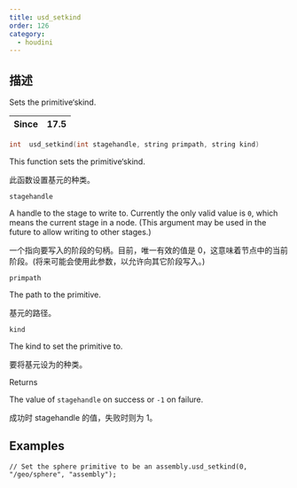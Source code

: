 ```yaml
---
title: usd_setkind
order: 126
category:
  - houdini
---
```

    
## 描述

Sets the primitive‘skind.

| Since | 17.5 |
| ----- | ---- |

```c
int  usd_setkind(int stagehandle, string primpath, string kind)
```

This function sets the primitive‘skind.

此函数设置基元的种类。

`stagehandle`

A handle to the stage to write to. Currently the only valid value is `0`,
which means the current stage in a node. (This argument may be used in the
future to allow writing to other stages.)

一个指向要写入的阶段的句柄。目前，唯一有效的值是 0，这意味着节点中的当前阶段。(将来可能会使用此参数，以允许向其它阶段写入。)

`primpath`

The path to the primitive.

基元的路径。

`kind`

The kind to set the primitive to.

要将基元设为的种类。

Returns

The value of `stagehandle` on success or `-1` on failure.

成功时 stagehandle 的值，失败时则为 1。

## Examples

    // Set the sphere primitive to be an assembly.usd_setkind(0, "/geo/sphere", "assembly");
